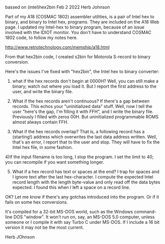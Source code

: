 bassed on (intel)hex2bin
Feb 2 2022 Herb Johnson

Part of my A18 (COSMAC 1802) assembler utilities, is a pair of Intel hex to binary, and binary to Intel hex, programs. They are included on the  A18 Web page. I updated my Intel-hex to binary program, because of an issue involved with the IDIOT monitor. You don't have to understand COSMAC 1802 code, to follow my notes here.

http://www.retrotechnology.com/memship/a18.html

From that hex2bin code, I created s2bin for Motorola S-record to binary conversion.

Here's the issues I've fixed with "hex2bin", the Intel hex to binary converter:

1) what if the hex records don't begin at 0000H? Well, you can still make a binary; watch out where you load it. But I report the first address to the user, and write the binary file.

2) What if the hex records aren't continuous? If there's a gap between records. This echos your "uninitialized data" stuff. Well, now I tell the user "here's the gap, I'm filling it with FFH", and I write the binary file. Previously I filled with
zeros 00H. But uninitialized programmable ROMS almost always contain FFH. 

3) What if the hex records overlap?  That is, a following record has a (starting!) address which overwrites the last data address written. Well, that's an error, I report that to the user and stop. They will have to fix the Intel hex file, in some fashion.

4)If the input filename is too long, I stop the program. I set the limit to 40; you can recompile if you want something longer. 

5) What if a hex record has text or spaces at the end? I trap for spaces
and I ignore text after the last hex-character. I compute the expected Intel
record length with the length byte-value and only read off the data bytes expected. I found this when I left a space on a record line.   

OK? Let me know if there's any gotchas introduced into the program. Or if it fails on some hex conversions.  

It's compiled for a 32-bit MS-DOS world, such as the Windows command-line DOS "window". It won't run on, say, an MS-DOS 5.0 computer, unless someone or I compile it with say Turbo C under MS-DOS. If I include a 16 bit version it may not be the most current.

Herb JOhnson
